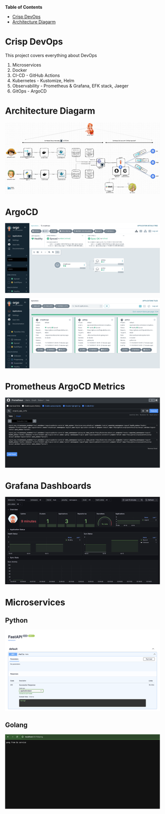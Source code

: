 <!-- START doctoc generated TOC please keep comment here to allow auto update -->
<!-- DON'T EDIT THIS SECTION, INSTEAD RE-RUN doctoc TO UPDATE -->
**Table of Contents**

- [Crisp DevOps](#crisp-devops)
- [Architecture Diagarm](#architecture-diagarm)

<!-- END doctoc generated TOC please keep comment here to allow auto update -->

# Crisp DevOps

This project covers everything about DevOps

1) Microservices 
2) Docker
3) CI-CD - GitHub Actions
3) Kubernetes - Kustomize, Helm 
4) Observability - Prometheus & Grafana, EFK stack, Jaeger 
5) GitOps - ArgoCD

# Architecture Diagarm 

![Architecture Diagram](./Diagrams/architecture-diagram-v1.png)

# ArgoCD

![ArgoCD App Tree](./Diagrams/argocd-app-tree.png)

![ArgoCD App List](./Diagrams/argocd-apps-list.png)

# Prometheus ArgoCD Metrics

![Prometheus](./Diagrams/prometheus-argocd-metrics.png)

# Grafana Dashboards

![Grafana](./Diagrams/grafana-dashboard.png)

# Microservices

## Python

![Pythonms](./Diagrams/python-ms.png)

## Golang 

![Golangms](./Diagrams/golang-ms.png)


<!--doc_begin-->
<!--doc_end-->